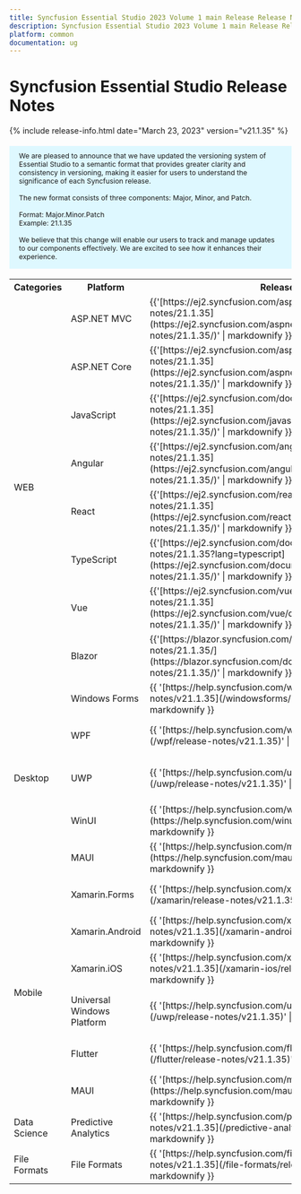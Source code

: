 ```yaml
---
title: Syncfusion Essential Studio 2023 Volume 1 main Release Release Notes  
description: Syncfusion Essential Studio 2023 Volume 1 main Release Release Notes  
platform: common
documentation: ug
---
```


# Syncfusion Essential Studio  Release Notes  

{% include release-info.html date="March 23, 2023"   version="v21.1.35" %} 

<style>
#license {
    font-size: .88em!important;
margin-top: 1.5em;     margin-bottom: 1.5em;
    background-color: #def8ff;
    padding: 10px 17px 14px;
}
</style>

<div id="license">
We are pleased to announce that we have updated the versioning system of Essential Studio to a semantic format that provides greater clarity and consistency in versioning, making it easier for users to understand the significance of each Syncfusion release.
<br>
<br> The new format consists of three components: Major, Minor, and Patch.
<br>
<br> Format: Major.Minor.Patch
<br> Example: 21.1.35
<br>
<br> We believe that this change will enable our users to track and manage updates to our components effectively. We are excited to see how it enhances their experience.
</div>


<table>
<tr>
<th>
Categories</th><th>
Platform</th><th>
Release Notes</th><th>
Read Me</th></tr>
<tr>
<td rowspan="8">
WEB 
</td>
<td>
ASP.NET MVC
</td>
<td>{{'[https://ej2.syncfusion.com/aspnetmvc/documentation/release-notes/21.1.35](https://ej2.syncfusion.com/aspnetmvc/documentation/release-notes/21.1.35/)' | markdownify }}
</td>
<td>{{'[http://files2.syncfusion.com/Installs/v21.1.35/ReadMe/web/ASPMVC.html](http://files2.syncfusion.com/Installs/v21.1.35/ReadMe/web/ASPMVC.html)' | markdownify }}
</td>
</tr>
<tr>
<td>
ASP.NET Core	
</td>
<td>{{'[https://ej2.syncfusion.com/aspnetcore/documentation/release-notes/21.1.35](https://ej2.syncfusion.com/aspnetcore/documentation/release-notes/21.1.35/)' | markdownify }}
</td>
<td>{{'[http://files2.syncfusion.com/Installs/v21.1.35/ReadMe/web/ASPNETCORE.html](http://files2.syncfusion.com/Installs/v21.1.35/ReadMe/web/ASPNETCORE.html)' | markdownify }}
</td>
</tr>
<tr>
<td>
JavaScript
</td>
<td>{{'[https://ej2.syncfusion.com/documentation/release-notes/21.1.35](https://ej2.syncfusion.com/javascript/documentation/release-notes/21.1.35/)' | markdownify }}
</td>
<td>{{'[http://files2.syncfusion.com/Installs/v21.1.35/ReadMe/web/JavaScript.html](http://files2.syncfusion.com/Installs/v21.1.35/ReadMe/web/JavaScript.html)' | markdownify }}
</td>
</tr>
<tr>
<td>
Angular
</td>
<td>{{'[https://ej2.syncfusion.com/angular/documentation/release-notes/21.1.35](https://ej2.syncfusion.com/angular/documentation/release-notes/21.1.35/)' | markdownify }}
</td>
<td>{{'[http://files2.syncfusion.com/Installs/v21.1.35/ReadMe/web/Angular.html](http://files2.syncfusion.com/Installs/v21.1.35/ReadMe/web/Angular.html)' | markdownify }}
</td>
</tr>
<tr>
<td>
React
</td>
<td>{{'[https://ej2.syncfusion.com/react/documentation/release-notes/21.1.35](https://ej2.syncfusion.com/react/documentation/release-notes/21.1.35/)' | markdownify }}
</td>
<td>{{'[http://files2.syncfusion.com/Installs/v21.1.35/ReadMe/web/React.html](http://files2.syncfusion.com/Installs/v21.1.35/ReadMe/web/React.html)' | markdownify }}
</td>
</tr>
<tr>
<td>
TypeScript
</td>
<td>{{'[https://ej2.syncfusion.com/documentation/release-notes/21.1.35?lang=typescript](https://ej2.syncfusion.com/documentation/release-notes/21.1.35/)' | markdownify }}
</td>
<td>{{'[http://files2.syncfusion.com/Installs/v21.1.35/ReadMe/web/TypeScript.html](http://files2.syncfusion.com/Installs/v21.1.35/ReadMe/web/TypeScript.html)' | markdownify }}
</td>
</tr>
<tr>
<td>
Vue
</td>
<td>{{'[https://ej2.syncfusion.com/vue/documentation/release-notes/21.1.35](https://ej2.syncfusion.com/vue/documentation/release-notes/21.1.35/)' | markdownify }}
</td>
<td>{{'[http://files2.syncfusion.com/Installs/v21.1.35/ReadMe/web/Vue.html](http://files2.syncfusion.com/Installs/v21.1.35/ReadMe/web/Vue.html)' | markdownify }}
</td>
</tr>
<tr>
<td>
Blazor
</td>
<td>{{'[https://blazor.syncfusion.com/documentation/release-notes/21.1.35/](https://blazor.syncfusion.com/documentation/release-notes/21.1.35/)' | markdownify }}
</td>
<td>{{'[http://files2.syncfusion.com/Installs/v21.1.35/ReadMe/web/Blazor.html](http://files2.syncfusion.com/Installs/v21.1.35/ReadMe/web/Blazor.html)' | markdownify }}
</td>
</tr>
<tr>
<td rowspan="5">
Desktop
</td>
<td>
Windows Forms
</td>
<td>{{ '[https://help.syncfusion.com/windowsforms/release-notes/v21.1.35](/windowsforms/release-notes/v21.1.35)' | markdownify }}
</td>
<td>{{ '[http://files2.syncfusion.com/Installs/v21.1.35/ReadMe/WindowsForms.html](http://files2.syncfusion.com/Installs/v21.1.35/ReadMe/WindowsForms.html)' | markdownify }}
</td>
</tr>
<tr>
<td>
WPF
</td>
<td>{{ '[https://help.syncfusion.com/wpf/release-notes/v21.1.35](/wpf/release-notes/v21.1.35)' | markdownify }}
</td>
<td>{{ '[http://files2.syncfusion.com/Installs/v21.1.35/ReadMe/WPF.html](http://files2.syncfusion.com/Installs/v21.1.35/ReadMe/WPF.html)' | markdownify }}
</td>
</tr>
<tr>
<td>
UWP
</td>
<td>{{ '[https://help.syncfusion.com/uwp/release-notes/v21.1.35](/uwp/release-notes/v21.1.35)' | markdownify }}
</td>
<td>{{ '[http://files2.syncfusion.com/Installs/v21.1.35/ReadMe/UniversalWindows.html](http://files2.syncfusion.com/Installs/v21.1.35/ReadMe/UniversalWindows.html)' | markdownify }}
</td>
</tr>
<tr>
<td>
WinUI
</td>
<td>{{ '[https://help.syncfusion.com/winui/release-notes/v21.1.35](https://help.syncfusion.com/winui/release-notes/v21.1.35)' | markdownify }}
</td>
<td>{{ '[http://files2.syncfusion.com/Installs/v21.1.35/ReadMe/WinUI.html](http://files2.syncfusion.com/Installs/v21.1.35/ReadMe/WinUI.html)' | markdownify }}
</td>
</tr>
<tr>
<td>
MAUI
</td>
<td>{{ '[https://help.syncfusion.com/maui/release-notes/v21.1.35](https://help.syncfusion.com/maui/release-notes/v21.1.35)' | markdownify }}
</td>
<td>{{ '[http://files2.syncfusion.com/Installs/v21.1.35/ReadMe/WinUI.html](http://files2.syncfusion.com/Installs/v21.1.35/ReadMe/WinUI.html)' | markdownify }}
</td>
</tr>
<tr>
<td rowspan="6">
Mobile
</td>
<td>
Xamarin.Forms
</td>
<td>{{ '[https://help.syncfusion.com/xamarin/release-notes/v21.1.35](/xamarin/release-notes/v21.1.35)' | markdownify }}
</td>
<td>{{ '[http://files2.syncfusion.com/Installs/v21.1.35/ReadMe/Xamarin_Forms.html](http://files2.syncfusion.com/Installs/v21.1.35/ReadMe/Xamarin_Forms.html)' | markdownify }}
</td>
</tr>
<tr>
<td>
Xamarin.Android
</td>
<td>{{ '[https://help.syncfusion.com/xamarin-android/release-notes/v21.1.35](/xamarin-android/release-notes/v21.1.35)' | markdownify }}
</td>
<td>{{ '[http://files2.syncfusion.com/Installs/v21.1.35/ReadMe/Xamarin_Forms.html](http://files2.syncfusion.com/Installs/v21.1.35/ReadMe/Xamarin_Forms.html)' | markdownify }}
</td>
</tr>
<tr>
<td>
Xamarin.iOS
</td>
<td>{{ '[https://help.syncfusion.com/xamarin-ios/release-notes/v21.1.35](/xamarin-ios/release-notes/v21.1.35)' | markdownify }}
</td>
<td>{{ '[http://files2.syncfusion.com/Installs/v21.1.35/ReadMe/Xamarin_Forms.html](http://files2.syncfusion.com/Installs/v21.1.35/ReadMe/Xamarin_Forms.html)' | markdownify }}
</td>
</tr>
<tr>
<td>
Universal Windows Platform
</td>
<td>{{ '[https://help.syncfusion.com/uwp/release-notes/v21.1.35](/uwp/release-notes/v21.1.35)' | markdownify }}
</td>
<td>{{ '[http://files2.syncfusion.com/Installs/v21.1.35/ReadMe/UniversalWindows.html](http://files2.syncfusion.com/Installs/v21.1.35/ReadMe/UniversalWindows.html)' | markdownify }}
</td>
</tr>
<tr>
<td>
Flutter
</td>
<td>{{ '[https://help.syncfusion.com/flutter/release-notes/v21.1.35](/flutter/release-notes/v21.1.35)' | markdownify }}
</td>
<td>{{ '[http://files2.syncfusion.com/Installs/v21.1.35/ReadMe/Flutter.html](http://files2.syncfusion.com/Installs/v21.1.35/ReadMe/Flutter.html)' | markdownify }}
</td>
</tr>
<tr>
<td>
MAUI
</td>
<td>{{ '[https://help.syncfusion.com/maui/release-notes/v21.1.35](https://help.syncfusion.com/maui/release-notes/v21.1.35)' | markdownify }}
</td>
<td>{{ '[http://files2.syncfusion.com/Installs/v21.1.35/ReadMe/WinUI.html](http://files2.syncfusion.com/Installs/v21.1.35/ReadMe/WinUI.html)' | markdownify }}
</td>
</tr>



<tr>
<td>
Data Science
</td>
<td>
Predictive Analytics
</td>
<td>{{ '[https://help.syncfusion.com/predictive-analytics/release-notes/v21.1.35](/predictive-analytics/release-notes/v21.1.35)' | markdownify }}
</td>
<td>
</td>
</tr>
<tr>
<td>
File Formats
</td>
<td>
File Formats
</td>
<td>{{ '[https://help.syncfusion.com/file-formats/release-notes/v21.1.35](/file-formats/release-notes/v21.1.35)' | markdownify }}
</td>
<td>
</td>
</tr>
</table>
